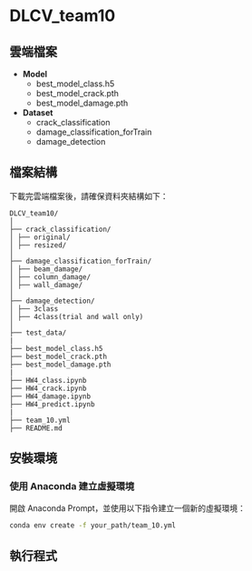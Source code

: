 # DLCV_team10

## 雲端檔案

- **Model**
    - best_model_class.h5
    - best_model_crack.pth
    - best_model_damage.pth
- **Dataset**
    - crack_classification
    - damage_classification_forTrain
    - damage_detection

## 檔案結構

下載完雲端檔案後，請確保資料夾結構如下：
```
DLCV_team10/
│
├── crack_classification/
│ ├── original/
│ ├── resized/
│
├── damage_classification_forTrain/
│ ├── beam_damage/
│ ├── column_damage/
│ ├── wall_damage/
│
├── damage_detection/
│ ├── 3class
│ ├── 4class(trial and wall only)
│
├── test_data/
|
├── best_model_class.h5
├── best_model_crack.pth
├── best_model_damage.pth
|
├── HW4_class.ipynb
├── HW4_crack.ipynb
├── HW4_damage.ipynb
├── HW4_predict.ipynb
|
├── team_10.yml
├── README.md
```

## 安裝環境

### 使用 Anaconda 建立虛擬環境

開啟 Anaconda Prompt，並使用以下指令建立一個新的虛擬環境：

```bash
conda env create -f your_path/team_10.yml
```

## 執行程式

